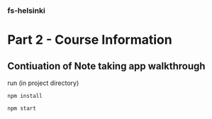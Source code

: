 ### fs-helsinki

# Part 2 - Course Information

## Contiuation of Note taking app walkthrough

run (in project directory)

    npm install

    npm start
